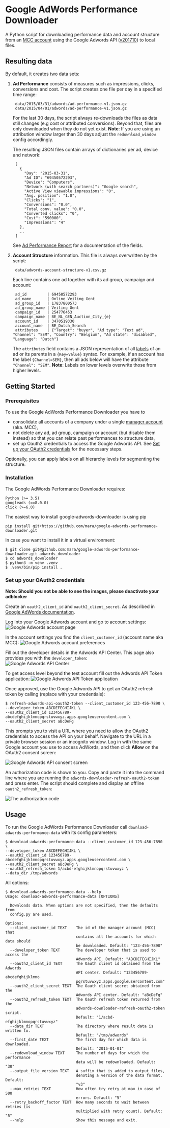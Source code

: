 # Google AdWords Performance Downloader

A Python script for downloading performance data and account structure from an [MCC account](https://adwords.google.com/home/tools/manager-accounts/) using the Google Adwords API ([v201710](https://developers.google.com/adwords/api/docs/reference/release-notes/v201710)) to local files.

## Resulting data
By default, it creates two data sets:

1. **Ad Performance** consists of measures such as impressions, clicks, conversions and cost. The script creates one file per day in a specified time range:

        data/2015/03/31/adwords/ad-performance-v1.json.gz
        data/2015/04/01/adwords/ad-performance-v1.json.gz

    For the last 30 days, the script always re-downloads the files as data still changes (e.g cost or attributed conversions). Beyond that, files are only downloaded when they do not yet exist.
    **Note**: If you are using an attribution window larger than 30 days adjust the `redownload_window` config accordingly.

    The resulting JSON files contain arrays of dictionaries per ad, device and network:

        [
          {
            "Day": "2015-03-31",
            "Ad ID": "69450572293",
            "Device": "Computers",
            "Network (with search partners)": "Google search",
            "Active View viewable impressions": "0",
            "Avg. position": "1.0",
            "Clicks": "1",
            "Conversions": "0.0",
            "Total conv. value": "0.0",
            "Converted clicks": "0",
            "Cost": "590000",
            "Impressions": "4"
          },
          ..
        ]

    See [Ad Performance Report](https://developers.google.com/adwords/api/docs/appendix/reports/ad-performance-report) for a documentation of the fields.

2. **Account Structure** information. This file is always overwritten by the script:

        data/adwords-account-structure-v1.csv.gz

    Each line contains one ad together with its ad group, campaign and account:

        ad_id         | 69450572293
        ad_name       | Online Veiling Gent
        ad_group_id   | 17837800573
        ad_group_name | Veiling Gent
        campaign_id   | 254776453
        campaign_name | BE_NL_GEN_Auction_City_{e}
        account_id    | 3470519330
        account_name  | BE_Dutch_Search
        attributes    | {"Target": "buyer", "Ad type": "Text ad", "Channel": "SEM", "Country": "Belgium", "Ad state": "disabled", "Language": "Dutch"}

    The `attributes` field contains a JSON representation of all [labels](https://support.google.com/adwords/answer/2475865) of an ad or its parents in a `{Key=Value}` syntax. For example, if an account has the label `{Channel=SEM}`, then all ads below will have the attribute `"Channel": "SEM"`.
    **Note**: Labels on lower levels overwrite those from higher levels.

## Getting Started

### Prerequisites

To use the Google AdWords Performance Downloader you have to

- consolidate all accounts of a company under a single [manager account](https://adwords.google.com/home/tools/manager-accounts/) (aka. MCC),
- not delete any ad, ad group, campaign or account (but disable them instead) so that you can relate past performances to structure data,
- set up Oauth2 credentials to access the Google Adwords API. See [Set up your OAuth2 credentials](#set-up-your-oauth2-credentials) for the necessary steps.

Optionally, you can apply labels on all hierarchy levels for segmenting the structure.

### Installation

 The Google AdWords Performance Downloader requires:

    Python (>= 3.5)
    googleads (==8.0.0)
    click (>=6.0)

The easiest way to install google-adwords-downloader is using pip

    pip install git+https://github.com/mara/google-adwords-performance-downloader.git

In case you want to install it in a virtual environment:

    $ git clone git@github.com:mara/google-adwords-performance-downloader.git adwords_downloader
    $ cd adwords_downloader
    $ python3 -m venv .venv
    $ .venv/bin/pip install .

### Set up your OAuth2 credentials

**Note: Should you not be able to see the images, please deactivate your adblocker**

Create an `oauth2_client_id` and `oauth2_client_secret`. As described in [Google AdWords documentation](https://developers.google.com/adwords/api/docs/guides/authentication#installed).

Log into your Google Adwords account and go to account settings:
![Google Adwords account page](docs/google-adwords-account-page.png)

In the account settings you find the `client_customer_id` (account name aka MCC):
![Google Adwords account preferences](docs/google-adwords-account-preferences.png)

Fill out the developer details in the Adwords API Center. This page also provides you with the `developer_token`:  
![Google Adwords API Center](docs/google-adwords-account-api-center.png)

To get access level beyond the test account fill out the Adwords API Token application:
![Google Adwords API Token application](docs/google-adwords-api-token-application.png)

Once approved, use the Google Adwords API to get an OAuth2 refresh token by calling (replace with your credentials):

    $ refresh-adwords-api-oauth2-token --client_customer_id 123-456-7890 \
    --developer_token ABCDEFEGHIJKL \
    --oauth2_client_id 123456789-abcdefghijklmnopqrstuvwxyz.apps.googleusercontent.com \
    --oauth2_client_secret aBcDeFg

This prompts you to visit a URL where you need to allow the OAuth2 credentials to access the API on your behalf. Navigate to the URL in a private browser session or an incognito window. Log in with the same Google account you use to access AdWords, and then click **Allow** on the OAuth2 consent screen:

![Google Adwords API consent screen](docs/google-adwords-api-consent.png)

An authorization code is shown to you. Copy and paste it into the command line where you are running the `adwords-downloader-refresh-oauth2-token` and press enter. The script should complete and display an offline `oauth2_refresh_token`:

![The authorization code](docs/google-adwords-api-authorization-code.png)

## Usage

To run the Google AdWords Performance Downloader call `download-adwords-performance-data` with its config parameters:  

    $ download-adwords-performance-data --client_customer_id 123-456-7890 \
    --developer_token ABCDEFEGHIJKL \
    --oauth2_client_id 123456789-abcdefghijklmnopqrstuvwxyz.apps.googleusercontent.com \
    --oauth2_client_secret aBcDeFg \
    --oauth2_refresh_token 1/acbd-efghijklmnopqrstuvwxyz \
    --data_dir /tmp/adwords


All options:

    $ download-adwords-performance-data --help
    Usage: download-adwords-performance-data [OPTIONS]

      Downloads data. When options are not specified, then the defaults from
      config.py are used.

    Options:
      --client_customer_id TEXT    The id of the manager account (MCC) that
                                   contains all the accounts for which data should
                                   be downloaded. Default: "123-456-7890"
      --developer_token TEXT       The developer token that is used to access the
                                   Adwords API. Default: "ABCDEFEGHIJKL"
      --oauth2_client_id TEXT      The Oauth client id obtained from the Adwords
                                   API center. Default: "123456789-abcdefghijklmno
                                   pqrstuvwxyz.apps.googleusercontent.com"
      --oauth2_client_secret TEXT  The Oauth client secret obtained from the
                                   Adwords API center. Default: "aBcDeFg"
      --oauth2_refresh_token TEXT  The Oauth refresh token returned from the
                                   adwords-downloader-refresh-oauth2-token script.
                                   Default: "1/acbd-efghijklmnopqrstuvwxyz"
      --data_dir TEXT              The directory where result data is written to.
                                   Default: "/tmp/adwords"
      --first_date TEXT            The first day for which data is downloaded.
                                   Default: "2015-01-01"
      --redownload_window TEXT     The number of days for which the performance
                                   data will be redownloaded. Default: "30"
      --output_file_version TEXT   A suffix that is added to output files,
                                   denoting a version of the data format. Default:
                                   "v3"
      --max_retries TEXT           How often try retry at max in case of 500
                                   errors. Default: "5"
      --retry_backoff_factor TEXT  How many seconds to wait between retries (is
                                   multiplied with retry count). Default: "5"
      --help                       Show this message and exit.
